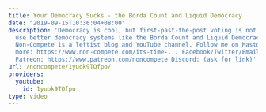 ```yaml
---
title: Your Democracy Sucks - the Borda Count and Liquid Democracy
date: "2019-09-15T10:36:04+08:00"
description: 'Democracy is cool, but first-past-the-post voting is not cool. So, let''s
  use better democracy systems like the Borda Count and Liquid Democracy, how about?
  Non-Compete is a leftist blog and YouTube channel. Follow me on Mastodon. Find out
  more: https://www.non-compete.com/its-time-... Facebook/Twitter/Email info: http://www.non-compete.com/about/
  Patreon: https://www.patreon.com/noncompete Discord: (ask for link)'
url: /noncompete/1yuok9TQfpo/
providers:
  youtube:
    id: 1yuok9TQfpo
type: video
---
```

